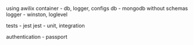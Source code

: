 using awilix
container - db, logger, configs
db - mongodb without schemas
logger - winston, loglevel

tests - jest
jest - unit, integration

authentication - passport
